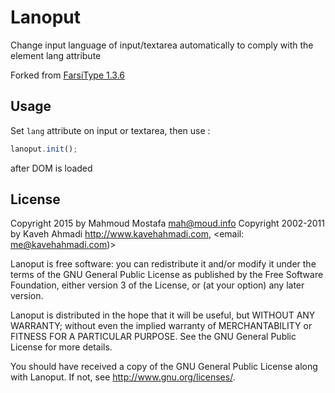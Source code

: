 # Lanoput

Change input language of input/textarea automatically to comply with the element lang attribute

Forked from [FarsiType 1.3.6](http://www.farsitype.ir)

## Usage

Set `lang` attribute on input or textarea, then use :

```javascript
lanoput.init();
```

after DOM is loaded

## License

Copyright 2015 by Mahmoud Mostafa <mah@moud.info>
Copyright 2002-2011 by Kaveh Ahmadi <http://www.kavehahmadi.com>, <email: me@kavehahmadi.com)>
 
Lanoput is free software: you can redistribute it and/or modify it under the terms of the GNU General Public License as published by the Free Software Foundation, either version 3 of the License, or (at your option) any later version.
 
Lanoput is distributed in the hope that it will be useful, but WITHOUT ANY WARRANTY; without even the implied warranty of MERCHANTABILITY or FITNESS FOR A PARTICULAR PURPOSE.  See the GNU General Public License for more details.

You should have received a copy of the GNU General Public License along with Lanoput.  If not, see <http://www.gnu.org/licenses/>.
